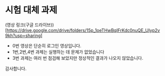 # 시험 대체 과제

(영상 링크(구글 드라이브))[https://drive.google.com/drive/folders/15p_1oeTHwBqIFrKdc0nuQE_UIyp2v9kh?usp=sharing]
* 0번 영상은 단순히 로그인 영상입니다.
* 1번,2번,4번 과제는 실행하는 데 문제가 없었습니다
* 3번 과제는 여러 번 점검해 보았지만 정상적인 결과가 나오지 않았습니다.

감사합니다. 

